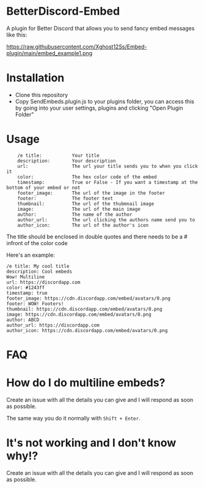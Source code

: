 # BetterDiscord-Embed

A plugin for Better Discord that allows you to send fancy embed messages like this:

https://raw.githubusercontent.com/Xghost12Ss/Embed-plugin/main/embed_example1.png

# Installation
* Clone this repository
* Copy SendEmbeds.plugin.js to your plugins folder, you can access this by going into your user settings, plugins and clicking "Open Plugin Folder"

# Usage 
```
    /e title:           Your title
    description:        Your description
    url:                The url your title sends you to when you click it
    color:              The hex color code of the embed
    timestamp:          True or False - If you want a timestamp at the bottom of your embed or not
    footer_image:       The url of the image in the footer
    footer:             The footer text
    thumbnail:          The url of the thubmnail image
    image:              The url of the main image
    author:             The name of the author
    author_url:         The url clicking the authors name send you to
    author_icon:        The url of the author's icon
```

The title should be enclosed in double quotes and there needs to be a # infront of the color code

Here's an example:

```
/e title: My cool title
description: Cool embeds
Wow! Multiline
url: https://discordapp.com
color: #1243ff
timestamp: true
footer_image: https://cdn.discordapp.com/embed/avatars/0.png
footer: WOW! Footers!
thumbnail: https://cdn.discordapp.com/embed/avatars/0.png
image: https://cdn.discordapp.com/embed/avatars/0.png
author: ABCD
author_url: https://discordapp.com
author_icon: https://cdn.discordapp.com/embed/avatars/0.png
```

# FAQ

# How do I do multiline embeds?
Create an issue with all the details you can give and I will respond as soon as possible.

The same way you do it normally with ``` Shift + Enter ```.

# It's not working and I don't know why!?
Create an issue with all the details you can give and I will respond as soon as possible.
